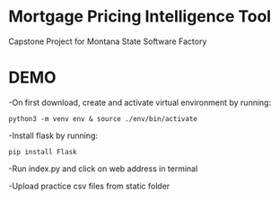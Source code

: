 # Mortgage Pricing Intelligence Tool
Capstone Project for Montana State Software Factory

# DEMO
-On first download, create and activate virtual environment by running:
```
python3 -m venv env & source ./env/bin/activate
```

-Install flask by running:
```
pip install Flask
```

-Run index.py and click on web address in terminal

-Upload practice csv files from static folder

